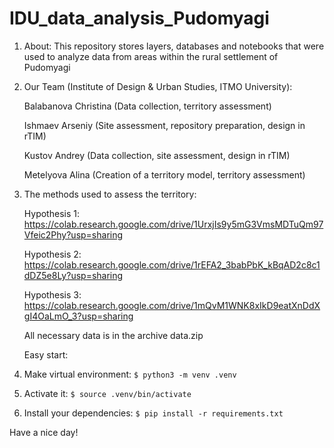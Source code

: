 # IDU_data_analysis_Pudomyagi

1. About:
   This repository stores layers, databases and notebooks that were used to analyze data from areas within the rural settlement of Pudomyagi

2. Our Team (Institute of Design & Urban Studies, ITMO University):

   Balabanova Christina (Data collection, territory assessment)

   Ishmaev Arseniy (Site assessment, repository preparation, design in rTIM)

   Kustov Andrey (Data collection, site assessment, design in rTIM)

   Metelyova Alina (Creation of a territory model, territory assessment)

4. The methods used to assess the territory:

   Hypothesis 1: https://colab.research.google.com/drive/1UrxjIs9y5mG3VmsMDTuQm97Vfeic2Phy?usp=sharing

   Hypothesis 2: https://colab.research.google.com/drive/1rEFA2_3babPbK_kBqAD2c8c1dDZ5e8Ly?usp=sharing
 
   Hypothesis 3: https://colab.research.google.com/drive/1mQvM1WNK8xIkD9eatXnDdXgI4OaLmO_3?usp=sharing

   All necessary data is in the archive data.zip

   Easy start:
1.    Make virtual environment: `$ python3 -m venv .venv`
2.    Activate it: `$ source .venv/bin/activate`
3.    Install your dependencies: `$ pip install -r requirements.txt`

   Have a nice day!
